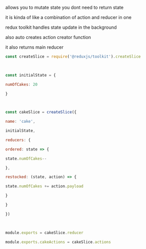 
allows you to mutate state you dont need to return state

it is kinda of like a combination of action and reducer in one


redux toolkit handles state update in the background
  

also auto creates action creator function 

it also returns main reducer
  

```javascript
const createSlice = require('@reduxjs/toolkit').createSlice

  

const initialState = {

numOfCakes: 20

}

  

const cakeSlice = createSlice({

name: 'cake',

initialState,

reducers: {

ordered: state => {

state.numOfCakes--

},

restocked: (state, action) => {

state.numOfCakes += action.payload

}

}

})

  

module.exports = cakeSlice.reducer

module.exports.cakeActions = cakeSlice.actions
```